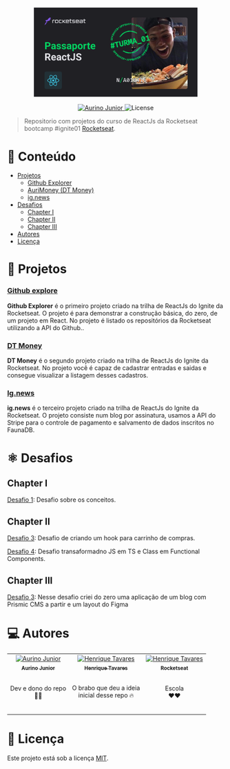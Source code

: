 <p align="center">
   <img src="./assets/img/cracha.png" alt="Ignite" width="380"/>
</p>

<p align="center">
   <a href="https://www.linkedin.com/in/aurino-junior-7718a4158/">
      <img alt="Aurino Junior" src="https://img.shields.io/badge/-Aurino Junior-0390fc?style=flat&logo=Linkedin&logoColor=white" />
   </a>

  <img alt="License" src="https://img.shields.io/badge/license-MIT-01B755">
</p>

> Repositorio com projetos do curso de ReactJs da Rocketseat bootcamp #ignite01  [Rocketseat](https://github.com/Rocketseat).

# :pushpin: Conteúdo

- [Projetos](#rocket-projetos)
  - [Github Explorer](#github-explorer)
  - [AuriMoney (DT Money)](#dt-money)
  - [ig.news](#ignews)
- [Desafios](#atom_symbol-desafios)
  - [Chapter I](#one-chapter-i)
  - [Chapter II](#two-chapter-ii)
  - [Chapter III](#two-chapter-iii)
- [Autores](#computer-autores)
- [Licença](#closed_book-licença)

# :rocket: Projetos

### [Github explore](https://github.com/AurinoJunior/Ignite-reactjs/tree/master/01-github-explore) 

**Github Explorer** é o primeiro projeto criado na trilha de ReactJs do Ignite da Rocketseat. 
O projeto é para demonstrar a construção básica, do zero, de um projeto em React. 
No projeto é listado os repositórios da Rocketseat utilizando a API do Github..

### [DT Money](https://github.com/AurinoJunior/Ignite-reactjs/tree/master/02-aurimoney) 

**DT Money** é o segundo projeto criado na trilha de ReactJs do Ignite da Rocketseat. 
No projeto você é capaz de cadastrar entradas e saidas e consegue visualizar a listagem desses cadastros.

### [Ig.news](https://github.com/AurinoJunior/Ignite-reactjs/tree/master/03-ig.news) 

**ig.news** é o terceiro projeto criado na trilha de ReactJs do Ignite da Rocketseat. 
O projeto consiste num blog por assinatura, usamos a API do Stripe para o controle de pagamento e salvamento de dados inscritos no FaunaDB.

# :atom_symbol: Desafios

## Chapter I

[Desafio 1](https://github.com/AurinoJunior/Ignite-reactjs/tree/master/Desafios/01-to-do): Desafio sobre os conceitos.

## Chapter II

[Desafio 3](https://github.com/AurinoJunior/Ignite-reactjs/tree/master/Desafios/02-create-hook-cart): Desafio de criando um hook para carrinho de compras.

[Desafio 4](https://github.com/AurinoJunior/Ignite-reactjs/tree/master/Desafios/03-refactoring-js-ts): Desafio transaformadno JS em TS e Class em Functional Components.

## Chapter III

[Desafio 3](https://github.com/AurinoJunior/Ignite-reactjs/tree/master/Desafios/04-criando-um-blog): Nesse desafio criei do zero uma aplicação de um blog com Prismic CMS a partir e um layout do Figma



# :computer: Autores

<table>
  <tr>
    <td align="center">
      <a href="https://www.linkedin.com/in/aurino-junior-7718a4158/">
        <img src="https://avatars.githubusercontent.com/u/32946164?v=4" width="100px;" alt="Aurino Junior"/>
        <br />
        <sub>
          <b>Aurino Junior</b>
        </sub>
      </a>
      <br />
      <br />
      <p>Dev e dono do repo <br>🚀🚀</p>
      <br />
    </td>
    <td align="center">
      <a href="https://www.linkedin.com/in/tavareshenrique/">
        <img src="https://avatars1.githubusercontent.com/u/27022914?v=4" width="100px;" alt="Henrique Tavares"/>
        <br />
        <sub>
          <b>Henrique Tavares</b>
        </sub>
      </a>
      <br />
      <br />
      <p>O brabo que deu a ideia <br> inicial desse repo 🔥</p>
      <br />
    </td>
    <td align="center">
      <a href="http://github.com/rocketseat/">
        <img src="https://avatars0.githubusercontent.com/u/28929274?s=200&v=4" width="100px;" alt="Henrique Tavares"/>
        <br />
        <sub>
          <b>Rocketseat</b>
        </sub>
      </a>
      <br />
      <br />
      <p>Escola <br>❤️❤️</p>
      <br />
    </td>
  </tr>
</table>

# :closed_book: Licença

Este projeto está sob a licença [MIT](./LICENSE).
